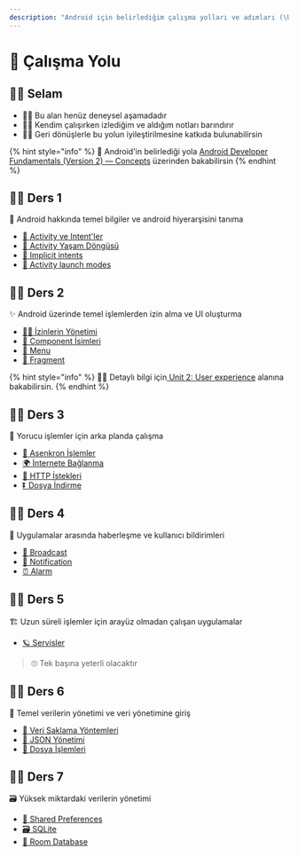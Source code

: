 ```yaml
---
description: "Android için belirlediğim çalışma yolları ve adımları (\U0001F468‍\U0001F52C deneysel)"
---
```


# 🚩 Çalışma Yolu

## 🙋‍♂️ Selam

* 👨‍🔬 Bu alan henüz deneysel aşamadadır
* 👷‍♂️ Kendim çalışırken izlediğim ve aldığım notları barındırır
* 💁‍♂️ Geri dönüşlerle bu yolun iyileştirilmesine katkıda bulunabilirsin

{% hint style="info" %}
‍🚀 Android'in belirlediği yola [Android Developer Fundamentals \(Version 2\) — Concepts](https://google-developer-training.github.io/android-developer-fundamentals-course-concepts-v2/) üzerinden bakabilirsin
{% endhint %}

## 👨‍🏫 Ders 1

🧱 Android hakkında temel bilgiler ve android hiyerarşisini tanıma

* [📃 Activity ve Intent'ler](giris/activity-ve-intentler.md)
* [💫 Activity Yaşam Döngüsü](giris/activity-yasam-doenguesue.md)
* [🏹 Implicit intents](giris/implicit-intents.md)
* [🏁 Activity launch modes](giris/activity-launch-modes.md)

## 👨‍🏫 Ders 2

✨ Android üzerinde temel işlemlerden izin alma ve UI oluşturma

* [👮‍♂️ İzinlerin Yönetimi](temel/izinlerin-yoenetimi.md)
* [🧐 Component İsimleri](gui/component-isimleri.md)
* [🍱 Menu](gui/menu.md)
* [🍱 Fragment](gui/fragment/)

{% hint style="info" %}
‍🧙‍♂ Detaylı bilgi için[ Unit 2: User experience](https://google-developer-training.github.io/android-developer-fundamentals-course-concepts-v2/unit-2-user-experience/lesson-4-user-interaction/4-1-c-buttons-and-clickable-images/4-1-c-buttons-and-clickable-images.html) alanına bakabilirsin.
{% endhint %}

## 👨‍🏫 Ders 3

🚧 Yorucu işlemler için arka planda çalışma

* [💫 Asenkron İşlemler](arkaplan/asynctask-ve-asynctaskloader/)
* [🌍 İnternete Bağlanma](haberlesme/internete-baglanma.md)
* [💌 HTTP İstekleri](haberlesme/http-istekleri.md)
* [⏬ Dosya İndirme](haberlesme/dosya-indirme.md)

## 👨‍🏫 Ders 4

🔸 Uygulamalar arasında haberleşme ve kullanıcı bildirimleri

* [📢 Broadcast](haberlesme/broadcast/)
* [🔔 Notification](arkaplan/notification-1/notification.md)
* [⏰ Alarm](arkaplan/alarm.md)

## 👨‍🏫 Ders 5

🏗️ Uzun süreli işlemler için arayüz olmadan çalışan uygulamalar

* [🪐 Servisler](android-servisleri/)

> 🙄 Tek başına yeterli olacaktır

## 👨‍🏫 Ders 6

💾 Temel verilerin yönetimi ve veri yönetimine giriş

* [🔸 Veri Saklama Yöntemleri](veriler/veri-saklama-yoentemleri.md)
* [📜 JSON Yönetimi](veriler/json-yoenetimi.md)
* [📂 Dosya İşlemleri](https://github.com/YEmreAk/YAndroid/blob/master/veriler/dosya-islemleri.md)

## 👨‍🏫 Ders 7

🗃️ Yüksek miktardaki verilerin yönetimi

* [👐 Shared Preferences](veriler/shared-preferences.md)
* [🗃️ SQLite](veriler/sqlite.md)
* [💽 Room Database](veriler/room-database.md)

